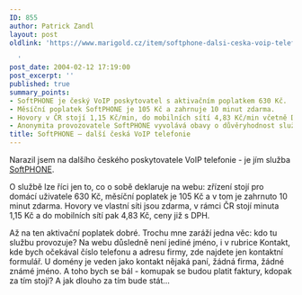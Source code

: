 ```yaml
---
ID: 855
author: Patrick Zandl
layout: post
oldlink: 'https://www.marigold.cz/item/softphone-dalsi-ceska-voip-telefonie

  '
post_date: 2004-02-12 17:19:00
post_excerpt: ''
published: true
summary_points:
- SoftPHONE je český VoIP poskytovatel s aktivačním poplatkem 630 Kč.
- Měsíční poplatek SoftPHONE je 105 Kč a zahrnuje 10 minut zdarma.
- Hovory v ČR stojí 1,15 Kč/min, do mobilních sítí 4,83 Kč/min včetně DPH.
- Anonymita provozovatele SoftPHONE vyvolává obavy o důvěryhodnost služby.
title: SoftPHONE – další česká VoIP telefonie
---
```


<p>
Narazil jsem na dalšího českého poskytovatele VoIP telefonie - je jím služba <A href="http://www.softphone.cz/" target=_blank>SoftPHONE</A>. </p>

<p>
O službě lze říci jen to, co o sobě deklaruje na webu: zřízení stojí pro domácí uživatele 630 Kč, měsíční poplatek je 105 Kč a v tom je zahrnuto 10 minut zdarma. Hovory ve vlastní síti jsou zdarma, v rámci ČR stojí minuta 1,15 Kč a do mobilních sítí pak 4,83 Kč, ceny již s DPH. </p>

<p>
Až na ten aktivační poplatek dobré. Trochu mne zaráží jedna věc: kdo tu službu provozuje? Na webu důsledně není jediné jméno, i v rubrice Kontakt, kde bych očekával číslo telefonu a adresu firmy, zde najdete jen kontaktní formulář. U domény je veden jako kontakt nějaká paní, žádná firma, žádné známé jméno. A toho bych se bál - komupak se budou platit faktury, kdopak za tím stojí? A jak dlouho za tím bude stát... </p>